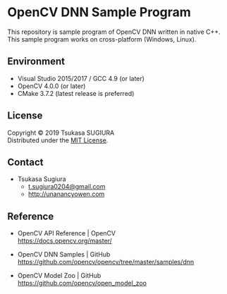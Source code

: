 OpenCV DNN Sample Program
=========================

This repository is sample program of OpenCV DNN written in native C++.  
This sample program works on cross-platform (Windows, Linux).  

Environment
-----------
* Visual Studio 2015/2017 / GCC 4.9 (or later) 
* OpenCV 4.0.0 (or later)
* CMake 3.7.2 (latest release is preferred)

License
-------
Copyright &copy; 2019 Tsukasa SUGIURA  
Distributed under the [MIT License](http://www.opensource.org/licenses/mit-license.php "MIT License | Open Source Initiative").

Contact
-------
* Tsukasa Sugiura  
    * <t.sugiura0204@gmail.com>  
    * <http://unanancyowen.com>  

Reference
---------
* OpenCV API Reference | OpenCV  
  <https://docs.opencv.org/master/>

* OpenCV DNN Samples | GitHub  
  <https://github.com/opencv/opencv/tree/master/samples/dnn>

* OpenCV Model Zoo | GitHub  
  <https://github.com/opencv/open_model_zoo>
